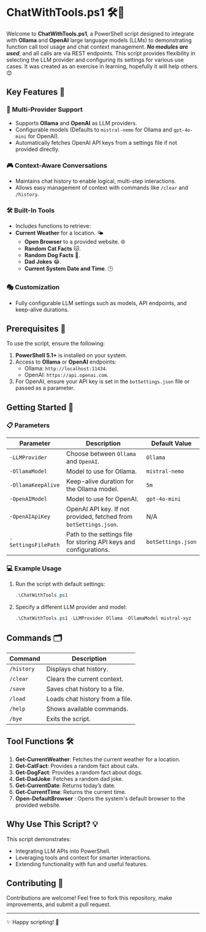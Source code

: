 # ChatWithTools.ps1 🛠️🤖

Welcome to **ChatWithTools.ps1**, a PowerShell script designed to integrate with **Ollama** and **OpenAI** large language models (LLMs) to demonstrating function call tool usage and chat context management. ***No modules are used***, and all calls are via REST endpoints. This script provides flexibility in selecting the LLM provider and configuring its settings for various use cases. It was created as an exercise in learning, hopefully it will help others. 😊

## Key Features 🌟

### 🔧 Multi-Provider Support
- Supports **Ollama** and **OpenAI** as LLM providers.
- Configurable models (Defaults to `mistral-nemo` for Ollama and `gpt-4o-mini` for OpenAI).
- Automatically fetches OpenAI API keys from a settings file if not provided directly.

### 🎮 Context-Aware Conversations
- Maintains chat history to enable logical, multi-step interactions.
- Allows easy management of context with commands like `/clear` and `/history`.

### 🛠️ Built-In Tools
- Includes functions to retrieve:
- **Current Weather** for a location. 🌤️
  - **Open Browser** to a provided website. 🌐
  - **Random Cat Facts** 🐱.
  - **Random Dog Facts** 🐶.
  - **Dad Jokes** 😂.
  - **Current System Date and Time**. 🕒

### 🎭 Customization
- Fully configurable LLM settings such as models, API endpoints, and keep-alive durations.

## Prerequisites 🔑

To use the script, ensure the following:
1. **PowerShell 5.1+** is installed on your system.
2. Access to **Ollama** or **OpenAI** endpoints:
   - Ollama: `http://localhost:11434`.
   - OpenAI: `https://api.openai.com`.
3. For OpenAI, ensure your API key is set in the `botSettings.json` file or passed as a parameter.

## Getting Started 🚀

### 📋 Parameters

| Parameter            | Description                                                                                  | Default Value        |
|----------------------|----------------------------------------------------------------------------------------------|----------------------|
| `-LLMProvider`       | Choose between `Ollama` and `OpenAI`.                                                       | `Ollama`             |
| `-OllamaModel`       | Model to use for Ollama.                                                                     | `mistral-nemo`       |
| `-OllamaKeepAlive`   | Keep-alive duration for the Ollama model.                                                    | `5m`                 |
| `-OpenAIModel`       | Model to use for OpenAI.                                                                     | `gpt-4o-mini`        |
| `-OpenAIApiKey`      | OpenAI API key. If not provided, fetched from `botSettings.json`.                            | N/A                  |
| `-SettingsFilePath`  | Path to the settings file for storing API keys and configurations.                           | `botSettings.json`   |

### 💻 Example Usage

1. Run the script with default settings:
   ```powershell
   .\ChatWithTools.ps1
   ```

2. Specify a different LLM provider and model:
   ```powershell
   .\ChatWithTools.ps1 -LLMProvider Ollama -OllamaModel mistral-xyz
   ```

## Commands 🗂️

| Command   | Description                          |
|-----------|--------------------------------------|
| `/history`| Displays chat history.               |
| `/clear`  | Clears the current context.          |
| `/save`   | Saves chat history to a file.        |
| `/load`   | Loads chat history from a file.      |
| `/help`   | Shows available commands.            |
| `/bye`    | Exits the script.                    |

## Tool Functions 🛠️

1. **Get-CurrentWeather**: Fetches the current weather for a location.
2. **Get-CatFact**: Provides a random fact about cats.
3. **Get-DogFact**: Provides a random fact about dogs.
4. **Get-DadJoke**: Fetches a random dad joke.
5. **Get-CurrentDate**: Returns today’s date.
6. **Get-CurrentTime**: Returns the current time.
7. **Open-DefaultBrowser** : Opens the system's default browser to the provided website.

## Why Use This Script? 💡

This script demonstrates:
- Integrating LLM APIs into PowerShell.
- Leveraging tools and context for smarter interactions.
- Extending functionality with fun and useful features.

## Contributing 📢

Contributions are welcome! Feel free to fork this repository, make improvements, and submit a pull request.

---

✨ Happy scripting! 🚀

